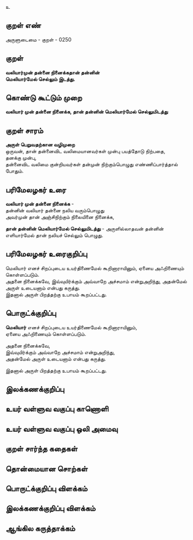 உ

## குறள் எண் 

அருளுடைமை - குறள் - 0250  

## குறள் 

**வலியார்முன் தன்னை நினைக்கதான் தன்னின்  
மெலியார்மேல் செல்லும் இடத்து.**

## கொண்டு கூட்டும் முறை

**வலியார் முன் தன்னை நினைக்க, தான் தன்னின் மெலியார்மேல் செல்லுமிடத்து**  

## குறள் சாரம் 

**அருள் பெறுவதற்கான வழிமுறை**    
ஒருவன், தான் தன்னைவிட வலிமையானவர்கள் முன்பு பயத்தோடு நிற்பதை,  
தனக்கு முன்பு,  
தன்னைவிட வலிமை குன்றியவர்கள் தன்முன் நிற்கும்பொழுது எண்ணிப்பார்த்தால் போதும்.  

## பரிமேலழகர் உரை

**வலியார் முன் தன்னை நினைக்க** -  
தன்னின் வலியார் தன்னை நலிய வரும்பொழுது  
அவர்முன் தான் அஞ்சிநிற்கும் நிலையினை நினைக்க,  

**தான் தன்னின் மெலியார்மேல் செல்லுமிடத்து** - அருளில்லாதவன் தன்னின் எளியார்மேல் தான் நலியச் செல்லும் பொழுது. 

## பரிமேலழகர் உரைகுறிப்பு   

மெலியார் எனச் சிறப்புடைய உயர்திணைமேல் கூறினாராயினும், ஏனைய அஃறிணையும் கொள்ளப்படும்.  
அதனை நினைக்கவே, இவ்வுயிர்க்கும் அவ்வாறே அச்சமாம் என்றுஅறிந்து, அதன்மேல் அருள் உடையனாம் என்பது கருத்து.  
இதனால் அருள் பிறத்தற்கு உபாயம் கூறப்பட்டது.  

## பொருட்க்குறிப்பு   

**மெலியார்** எனச் சிறப்புடைய உயர்திணைமேல் கூறினாராயினும்,  
ஏனைய அஃறிணையும் கொள்ளப்படும்.    

அதனை நினைக்கவே,  
இவ்வுயிர்க்கும் அவ்வாறே அச்சமாம் என்றுஅறிந்து,  
அதன்மேல் அருள் உடையனாம் என்பது கருத்து.   

இதனால் அருள் பிறத்தற்கு உபாயம் கூறப்பட்டது.  


## இலக்கணக்குறிப்பு  


## உயர் வள்ளுவ வகுப்பு காணொளி


## உயர் வள்ளுவ வகுப்பு ஒலி அமைவு 

 
## குறள் சார்ந்த கதைகள் 


## தொன்மையான சொற்கள்


## பொருட்க்குறிப்பு விளக்கம்


## இலக்கணக்குறிப்பு விளக்கம்


## ஆங்கில கருத்தாக்கம் 


